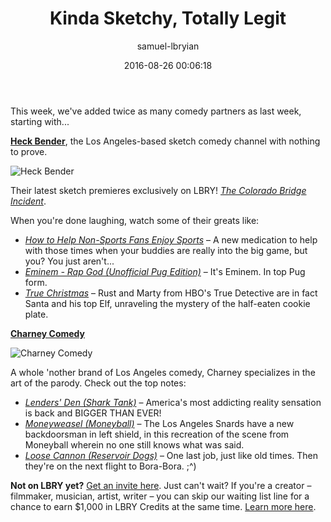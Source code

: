 ﻿---
author: samuel-lbryian
title: 'Kinda Sketchy, Totally Legit'
date: '2016-08-26 00:06:18'
cover: 'heckbendercover.png'
---

This week, we've added twice as many comedy partners as last week, starting with...

**[Heck Bender](https://www.facebook.com/heckbender)**, the Los Angeles-based sketch comedy channel with nothing to prove.

![Heck Bender](/img/news/heckbender.png)

Their latest sketch premieres exclusively on LBRY! [*The Colorado Bridge Incident*](lbry://coloradobridge).

When you're done laughing, watch some of their greats like:

- [*How to Help Non-Sports Fans Enjoy Sports*](lbry://smallpenis) – A new medication to help with those times when your buddies are really into the big game, but you? You just aren't...
- [*Eminem - Rap God (Unofficial Pug Edition)*](lbry://pugrapgod) – It's Eminem. In top Pug form.
- [*True Christmas*](lbry://truechristmas) – Rust and Marty from HBO's True Detective are in fact Santa and his top Elf, unraveling the mystery of the half-eaten cookie plate.

**[Charney Comedy](https://www.facebook.com/charneycomedy)**

![Charney Comedy](/img/news/charney.png)

A whole 'nother brand of Los Angeles comedy, Charney specializes in the art of the parody. Check out the top notes:

- [*Lenders' Den (Shark Tank)*](lbry://LendersDen) – America's most addicting reality sensation is back and BIGGER THAN EVER!
- [*Moneyweasel (Moneyball)*](lbry://moneyweasel) – The Los Angeles Snards have a new backdoorsman in left shield, in this recreation of the scene from Moneyball wherein no one still knows what was said.
- [*Loose Cannon (Reservoir Dogs)*](lbry://LooseCannon) – One last job, just like old times. Then they're on the next flight to Bora-Bora. ;^)

**Not on LBRY yet?** [Get an invite here](https://lbry.io/get). Just can't wait? If you're a creator – filmmaker, musician, artist, writer – you can skip our waiting list line for a chance to earn $1,000 in LBRY Credits at the same time. [Learn more here](https://lbry.io/publish).
